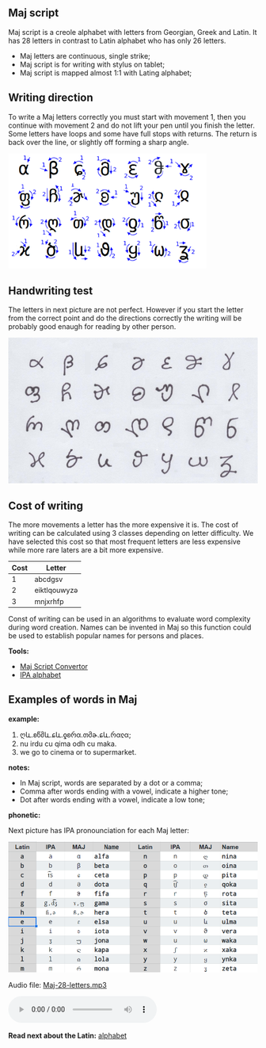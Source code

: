 ## Maj script

Maj script is a creole alphabet with letters from Georgian, Greek and Latin. It has 28 letters in contrast to Latin alphabet who has only 26 letters. 

* Maj letters are continuous, single strike;
* Maj script is for writing with stylus on tablet;
* Maj script is mapped almost 1:1 with Lating alphabet;

## Writing direction

To write a Maj letters correctly you must start with movement 1, then you continue with movement 2 and do not lift your pen until you finish the letter. Some letters have loops and some have full stops with returns. The return is back over the line, or slightly off forming a sharp angle.

<img src="maj-script.png" alt="Maj Script" width="400"></img>


## Handwriting test 

The letters in next picture are not perfect. However if you start the letter from the correct point and do the directions correctly the writing will be probably good enaugh for reading by other person.

<img src="demo/maj-script.jpg" alt="Maj Alphabet" width="600"></img>

## Cost of writing

The more movements a letter has the more expensive it is. The cost of writing can be calculated using 3 classes depending on letter difficulty. We have selected this cost so that most frequent letters are less expensive while more rare laters are a bit more expensive.

Cost |  Letter
-----|----------------------------
  1  |abcdgsv
  2  |eiktlqouwyzə
  3  |mnjxrhfp

Const of writing can be used in an algorithms to evaluate word complexity during word creation. Names can be invented in Maj so this function could be used to establish popular names for persons and places.

**Tools:**  
  
* [Maj Script Convertor](https://lingojam.com/MajScript)
* [IPA alphabet](http://www.internationalphoneticalphabet.org/ipa-sounds/ipa-chart-with-sounds/)

## Examples of words in Maj

**example:**

1. ღև.ʚწმև.ɕև.ƍʚრα.თმɚ.ɕև.რαჺα;
1. nu irdu cu qima odh cu maka.
1. we go to cinema or to supermarket.

**notes:**

* In Maj script, words are separated by a dot or a comma; 
* Comma after words ending with a vowel, indicate a higher tone;
* Dot after words ending with a vowel, indicate a low tone;

**phonetic:**

Next picture has IPA pronounciation for each Maj letter:

<img src="maj-alphabet.png" alt="Maj Alphabet" width="600"></img>

Audio file: [Maj-28-letters.mp3](Maj-28-letters.mp3)

<audio controls preload="auto"> 
    <source src="Maj-28-letters.mp3" />    
</audio>


**Read next about the Latin:** [alphabet](alphabet.md)
